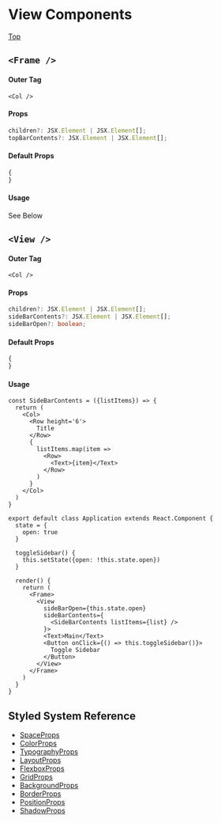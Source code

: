 # View Components

[Top](https://www.github.com/urbit/indigo-react)

## `<Frame />`

#### Outer Tag

`<Col />`

#### Props
```ts
children?: JSX.Element | JSX.Element[];
topBarContents?: JSX.Element | JSX.Element[];
```

#### Default Props
```js
{
}
```

#### Usage
See Below


## `<View />`

#### Outer Tag

`<Col />`

#### Props
```ts
children?: JSX.Element | JSX.Element[];
sideBarContents?: JSX.Element | JSX.Element[];
sideBarOpen?: boolean;
```

#### Default Props
```js
{
}
```

#### Usage
```tsx
const SideBarContents = ({listItems}) => {
  return (
    <Col>
      <Row height='6'>
        Title
      </Row>
      {
        listItems.map(item =>
          <Row>
            <Text>{item}</Text>
          </Row>
        )
      }
    </Col>
  )
}

export default class Application extends React.Component {
  state = {
    open: true
  }

  toggleSidebar() {
    this.setState({open: !this.state.open})
  }

  render() {
    return (
      <Frame>
        <View
          sideBarOpen={this.state.open}
          sideBarContents={
            <SideBarContents listItems={list} />
          }>
          <Text>Main</Text>
          <Button onClick={() => this.toggleSidebar()}>
            Toggle Sidebar
          </Button>
        </View>
      </Frame>
    )
  }
}
```

## Styled System Reference
- [SpaceProps](https://styled-system.com/table#space)
- [ColorProps](https://styled-system.com/table#color)
- [TypographyProps](https://styled-system.com/table#typography)
- [LayoutProps](https://styled-system.com/table#layout)
- [FlexboxProps](https://styled-system.com/table#flexbox)
- [GridProps](https://styled-system.com/table#grid-layout)
- [BackgroundProps](https://styled-system.com/table#background)
- [BorderProps](https://styled-system.com/table#border)
- [PositionProps](https://styled-system.com/table#position)
- [ShadowProps](https://styled-system.com/table#shadow)
